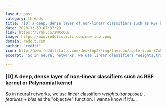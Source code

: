 ```yaml
---

layout: post
category: threads
title: "[D] A deep, dense layer of non-linear classifiers such as RBF kernel or Polynomial kernel"
date: 2020-12-30 07:37:28
link: https://vrhk.co/2WXcOLE
image: https://www.redditstatic.com/new-icon.png
domain: reddit.com
author: "reddit"
icon: http://www.redditstatic.com/desktop2x/img/favicon/apple-icon-57x57.png
excerpt: "So in neural networks, we use linear classifiers *weights.transpose() . features + bias* as the \"objective\" function. I wanna know if it's..."

---
```


### [D] A deep, dense layer of non-linear classifiers such as RBF kernel or Polynomial kernel

So in neural networks, we use linear classifiers *weights.transpose() . features + bias* as the "objective" function. I wanna know if it's...